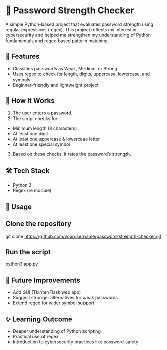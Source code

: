 # 🔐 Password Strength Checker

A simple Python-based project that evaluates password strength using regular expressions (regex). This project reflects my interest in cybersecurity and helped me strengthen my understanding of Python fundamentals and regex-based pattern matching.

## 🚀 Features
- Classifies passwords as Weak, Medium, or Strong
- Uses regex to check for length, digits, uppercase, lowercase, and symbols
- Beginner-friendly and lightweight project

## 📖 How It Works
1. The user enters a password.
2.  The script checks for:
  - Minimum length (8 characters)
  - At least one digit
  - At least one uppercase & lowercase letter
  - At least one special symbol
3. Based on these checks, it rates the password’s strength.

## 🛠️ Tech Stack
- Python 3
- Regex (re module)

## 📂 Usage

## Clone the repository
git clone https://github.com/yourusername/password-strength-checker.git  

## Run the script
python3 app.py


## 🔮 Future Improvements
- Add GUI (Tkinter/Flask web app)
- Suggest stronger alternatives for weak passwords
- Extend regex for wider symbol support

## ✨ Learning Outcome
- Deeper understanding of Python scripting
- Practical use of regex
- Introduction to cybersecurity practices like password safety
